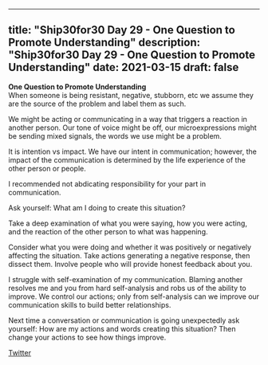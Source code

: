 
---
title: "Ship30for30 Day 29 - One Question to Promote Understanding"
description: "Ship30for30 Day 29 - One Question to Promote Understanding"
date: 2021-03-15
draft: false
---
**One Question to Promote Understanding**  
When someone is being resistant, negative, stubborn, etc we assume they are the source of the problem and label them as such.  

We might be acting or communicating in a way that triggers a reaction in another person.  Our tone of voice might be off, our microexpressions might be sending mixed signals, the words we use might be a problem.  

It is intention vs impact.  We have our intent in communication; however, the impact of the communication is determined by the life experience of the other person or people.   

I recommended not abdicating responsibility for your part in communication.  

Ask yourself: What am I doing to create this situation?  

Take a deep examination of what you were saying, how you were acting, and the reaction of the other person to what was happening.  

Consider what you were doing and whether it was positively or negatively affecting the situation.  Take actions generating a negative response, then dissect them.  Involve people who will provide honest feedback about you.  

I struggle with self-examination of my communication. Blaming another resolves me and you from hard self-analysis and robs us of the ability to improve.  We control our actions; only from self-analysis can we improve our communication skills to build better relationships.  

Next time a conversation or communication is going unexpectedly ask yourself: How are my actions and words creating this situation?  Then change your actions to see how things improve.  


[Twitter](https://twitter.com/hippiebikeracer/status/1371461235493994498?s=20)